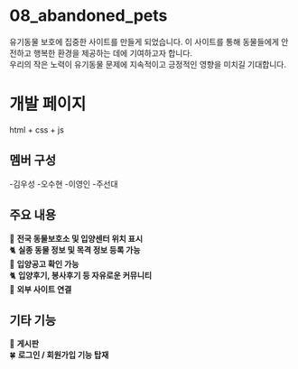 # 08_abandoned_pets
유기동물 보호에 집중한 사이트를 만들게 되었습니다. 이 사이트를 통해 동물들에게 안전하고 행복한 환경을 제공하는 데에 기여하고자 합니다.   
우리의 작은 노력이 유기동물 문제에 지속적이고 긍정적인 영향을 미치길 기대합니다.

# 개발 페이지  
html + css + js 


## 멤버 구성
-김우성
-오수현
-이영인
-주선대

## 주요 내용
🐶 **전국 동물보호소 및 입양센터 위치 표시**  
🐈 **실종 동물 정보 및 목격 정보 등록 가능**    
🐶 **입양공고 확인 가능**    
🐈 **입양후기, 봉사후기 등 자유로운 커뮤니티**  
🐶 **외부 사이트 연결**  

## 기타 기능  
💭 **게시판**  
🍀 **로그인 / 회원가입 기능 탑재**
